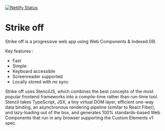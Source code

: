 [![Netlify Status](https://api.netlify.com/api/v1/badges/84a9cbe6-0868-44b7-a621-9b85c86731cc/deploy-status)](https://app.netlify.com/sites/strike-off/deploys)

# Strike off

Strike off is a progressive web app using Web Components & Indexed DB.

Key features :
* Fast
* Simple
* Keyboard accessible
* Screenreader supported
* Locally stored with no sync

Strike off uses StencilJS, which combines the best concepts of the most popular frontend frameworks into a compile-time rather than run-time tool.
Stencil takes TypeScript, JSX, a tiny virtual DOM layer, efficient one-way data binding, an asynchronous rendering pipeline (similar to React Fiber), and lazy-loading out of the box, and generates 100% standards-based Web Components that run in any browser supporting the Custom Elements v1 spec.
